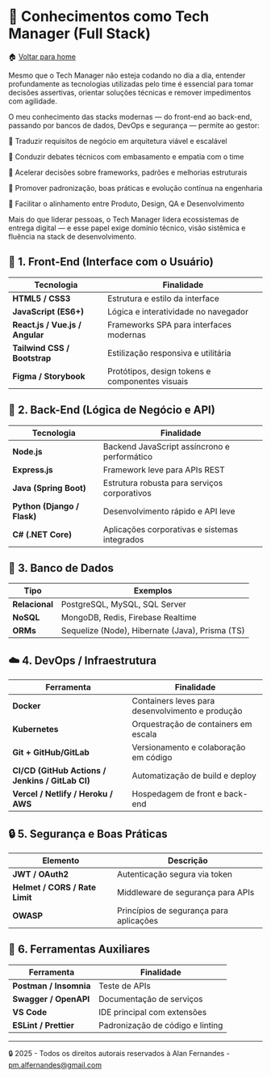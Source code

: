 
# 🎯 Conhecimentos como Tech Manager (Full Stack)
:house: [Voltar para home](https://github.com/af-tech-manager/home)

Mesmo que o Tech Manager não esteja codando no dia a dia, entender profundamente as tecnologias utilizadas pelo time é essencial para tomar decisões assertivas, orientar soluções técnicas e remover impedimentos com agilidade.

O meu conhecimento das stacks modernas — do front-end ao back-end, passando por bancos de dados, DevOps e segurança — permite ao gestor:

📌 Traduzir requisitos de negócio em arquitetura viável e escalável

🤝 Conduzir debates técnicos com embasamento e empatia com o time

🚀 Acelerar decisões sobre frameworks, padrões e melhorias estruturais

🧭 Promover padronização, boas práticas e evolução contínua na engenharia

🔄 Facilitar o alinhamento entre Produto, Design, QA e Desenvolvimento

Mais do que liderar pessoas, o Tech Manager lidera ecossistemas de entrega digital — e esse papel exige domínio técnico, visão sistêmica e fluência na stack de desenvolvimento.


## 🧱 1. Front-End (Interface com o Usuário)
| Tecnologia                      | Finalidade                                      |
| ------------------------------- | ----------------------------------------------- |
| **HTML5 / CSS3**                | Estrutura e estilo da interface                 |
| **JavaScript (ES6+)**           | Lógica e interatividade no navegador            |
| **React.js / Vue.js / Angular** | Frameworks SPA para interfaces modernas         |
| **Tailwind CSS / Bootstrap**    | Estilização responsiva e utilitária             |
| **Figma / Storybook**           | Protótipos, design tokens e componentes visuais |


## 🔁 2. Back-End (Lógica de Negócio e API)
| Tecnologia                  | Finalidade                                    |
| --------------------------- | --------------------------------------------- |
| **Node.js**                 | Backend JavaScript assíncrono e performático  |
| **Express.js**              | Framework leve para APIs REST                 |
| **Java (Spring Boot)**      | Estrutura robusta para serviços corporativos  |
| **Python (Django / Flask)** | Desenvolvimento rápido e API leve             |
| **C# (.NET Core)**          | Aplicações corporativas e sistemas integrados |


## 💾 3. Banco de Dados
| Tipo           | Exemplos                                        |
| -------------- | ----------------------------------------------- |
| **Relacional** | PostgreSQL, MySQL, SQL Server                   |
| **NoSQL**      | MongoDB, Redis, Firebase Realtime               |
| **ORMs**       | Sequelize (Node), Hibernate (Java), Prisma (TS) |


## ☁️ 4. DevOps / Infraestrutura
| Ferramenta                                       | Finalidade                                       |
| ------------------------------------------------ | ------------------------------------------------ |
| **Docker**                                       | Containers leves para desenvolvimento e produção |
| **Kubernetes**                                   | Orquestração de containers em escala             |
| **Git + GitHub/GitLab**                          | Versionamento e colaboração em código            |
| **CI/CD (GitHub Actions / Jenkins / GitLab CI)** | Automatização de build e deploy                  |
| **Vercel / Netlify / Heroku / AWS**              | Hospedagem de front e back-end                   |


## 🔒 5. Segurança e Boas Práticas
| Elemento                       | Descrição                               |
| ------------------------------ | --------------------------------------- |
| **JWT / OAuth2**               | Autenticação segura via token           |
| **Helmet / CORS / Rate Limit** | Middleware de segurança para APIs       |
| **OWASP**                      | Princípios de segurança para aplicações |

## 🧰 6. Ferramentas Auxiliares
| Ferramenta             | Finalidade                       |
| ---------------------- | -------------------------------- |
| **Postman / Insomnia** | Teste de APIs                    |
| **Swagger / OpenAPI**  | Documentação de serviços         |
| **VS Code**            | IDE principal com extensões      |
| **ESLint / Prettier**  | Padronização de código e linting |


---
:lock: 2025 - Todos os direitos autorais reservados à Alan Fernandes - pm.alfernandes@gmail.com
